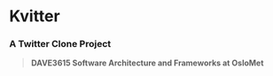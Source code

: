 # Kvitter
### A Twitter Clone Project
>**DAVE3615 Software Architecture and Frameworks at OsloMet**
